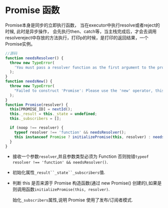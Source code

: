 # Promise 函数

Promise本身是同步的立即执行函数， 当在executor中执行resolve或者reject的时候, 此时是异步操作， 会先执行then、catch等，当主栈完成后，才会去调用resolvereject中存放的方法执行，打印p的时候，是打印的返回结果，一个Promise实例。

```javascript
//源码
function needsResolver() {
  throw new TypeError(
    'You must pass a resolver function as the first argument to the promise constructor'
  );
}
function needsNew() {
  throw new TypeError(
    "Failed to construct 'Promise': Please use the 'new' operator, this object constructor cannot be called as a function."
  );
}
function Promise(resolver) {
  this[PROMISE_ID] = nextId();
  this._result = this._state = undefined;
  this._subscribers = [];

  if (noop !== resolver) {
    typeof resolver !== 'function' && needsResolver();
    this instanceof Promise ? initializePromise(this, resolver) : needsNew();
  }
}
```

- 接收一个参数`resolver`,并且参数类型必须为 Function 否则抛错`typeof resolver !== 'function' && needsResolver()`. 

- 初始化属性`_result``_state``_subscribers`值.

- 判断 this 是否来源于 Promise 构造函数(通过 new Promise() 创建的),如果是则调用函数`initializePromise(this, resolver)`.

  始化`_subscribers`属性,说明 Promise 使用了发布/订阅者模式.

  